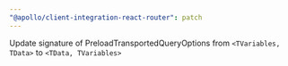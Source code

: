 ```yaml
---
"@apollo/client-integration-react-router": patch
---
```


Update signature of PreloadTransportedQueryOptions from `<TVariables, TData>` to `<TData, TVariables>`
